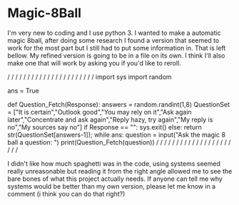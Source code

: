 # Magic-8Ball
I'm very new to coding and I use python 3. I wanted to make a automatic magic 8ball, after doing some research I found a version that seemed to work for the most part but I still had to put some information in. That is left bellow. My refined version is going to be in a file on its own. I think I'll also make one that will work by asking you if you'd like to reroll.

/ / / / / / / / / / / / / / / / / / / / / /
import sys
import random

ans = True

def Question_Fetch(Response):
  answers = random.randint(1,8)
  QuestionSet = ["It is certain","Outlook good","You may rely on it","Ask again later","Concentrate and ask again","Reply hazy, try again","My reply is no","My sources say no"]
  if Response == "":
    sys.exit()
  else:
    return str(QuestionSet[answers-1]);
while ans:
  question = input("Ask the magic 8 ball a question:  ")
  print(Question_Fetch(question))
/ / / / / / / / / / / / / / / / / / / / / /

I didn't like how much spaghetti was in the code, using systems seemed really unreasonable but reading it from the right angle allowed me to see the bare bones of what this project actually needs.
If anyone can tell me why systems would be better than my own version, please let me know in a comment (i think you can do that right?)
